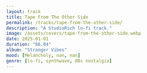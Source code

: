 ```yaml
---
layout: track
title: Tape From The Other Side
permalink: /tracks/tape-from-the-other-side/
description: "A StudioRich lo-fi track."
image: /assets/covers/tape-from-the-other-side.webp
date: 2025-01-01
duration: "86.04"
album: "Stranger Vibes"
mood: [Melancholy, nan, nan]
genre: [lo-fi, synthwave, 80s nostalgia]
---
```

